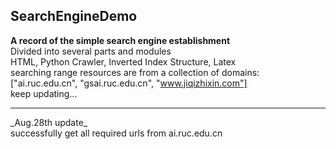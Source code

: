 ## SearchEngineDemo
__A record of the simple search engine establishment__ <br>
Divided into several parts and modules <br>
HTML, Python Crawler, Inverted Index Structure, Latex <br>
searching range resources are from a collection of domains: ["ai.ruc.edu.cn", "gsai.ruc.edu.cn", "www.jiqizhixin.com"] <br>
keep updating...<br>
<hr>
_Aug.28th update_ <br>
successfully get all required urls from ai.ruc.edu.cn
